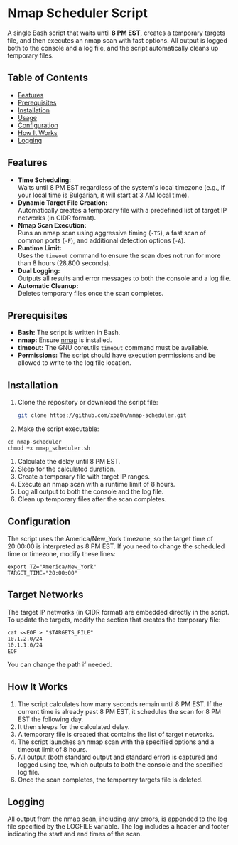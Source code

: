 # Nmap Scheduler Script

A single Bash script that waits until **8 PM EST**, creates a temporary targets file, and then executes an nmap scan with fast options. All output is logged both to the console and a log file, and the script automatically cleans up temporary files.

## Table of Contents

- [Features](#features)
- [Prerequisites](#prerequisites)
- [Installation](#installation)
- [Usage](#usage)
- [Configuration](#configuration)
- [How It Works](#how-it-works)
- [Logging](#logging)

## Features

- **Time Scheduling:**  
  Waits until 8 PM EST regardless of the system's local timezone (e.g., if your local time is Bulgarian, it will start at 3 AM local time).
- **Dynamic Target File Creation:**  
  Automatically creates a temporary file with a predefined list of target IP networks (in CIDR format).
- **Nmap Scan Execution:**  
  Runs an nmap scan using aggressive timing (`-T5`), a fast scan of common ports (`-F`), and additional detection options (`-A`).
- **Runtime Limit:**  
  Uses the `timeout` command to ensure the scan does not run for more than 8 hours (28,800 seconds).
- **Dual Logging:**  
  Outputs all results and error messages to both the console and a log file.
- **Automatic Cleanup:**  
  Deletes temporary files once the scan completes.

## Prerequisites

- **Bash:** The script is written in Bash.
- **nmap:** Ensure [nmap](https://nmap.org/) is installed.
- **timeout:** The GNU coreutils `timeout` command must be available.
- **Permissions:** The script should have execution permissions and be allowed to write to the log file location.

## Installation

1. Clone the repository or download the script file:

   ```bash
   git clone https://github.com/xbz0n/nmap-scheduler.git
   ```

2.	Make the script executable:
 ```
cd nmap-scheduler
chmod +x nmap_scheduler.sh
```

1.	Calculate the delay until 8 PM EST.
2.	Sleep for the calculated duration.
3.	Create a temporary file with target IP ranges.
4.	Execute an nmap scan with a runtime limit of 8 hours.
5.	Log all output to both the console and the log file.
6.	Clean up temporary files after the scan completes.

## Configuration
The script uses the America/New_York timezone, so the target time of 20:00:00 is interpreted as 8 PM EST. If you need to change the scheduled time or timezone, modify these lines:

```
export TZ="America/New_York"
TARGET_TIME="20:00:00"
```

## Target Networks

The target IP networks (in CIDR format) are embedded directly in the script. To update the targets, modify the section that creates the temporary file:

```
cat <<EOF > "$TARGETS_FILE"
10.1.2.0/24
10.1.1.0/24
EOF
```

You can change the path if needed.

## How It Works
1.	The script calculates how many seconds remain until 8 PM EST. If the current time is already past 8 PM EST, it schedules the scan for 8 PM EST the following day.
2.	It then sleeps for the calculated delay.
3.	A temporary file is created that contains the list of target networks.
4.	The script launches an nmap scan with the specified options and a timeout limit of 8 hours.
5.	All output (both standard output and standard error) is captured and logged using tee, which outputs to both the console and the specified log file.
6.	Once the scan completes, the temporary targets file is deleted.

## Logging

All output from the nmap scan, including any errors, is appended to the log file specified by the LOGFILE variable. The log includes a header and footer indicating the start and end times of the scan.
